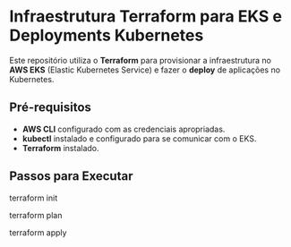 # Infraestrutura Terraform para EKS e Deployments Kubernetes

Este repositório utiliza o **Terraform** para provisionar a infraestrutura no **AWS EKS** (Elastic Kubernetes Service) e fazer o **deploy** de aplicações no Kubernetes.

## Pré-requisitos

- **AWS CLI** configurado com as credenciais apropriadas.
- **kubectl** instalado e configurado para se comunicar com o EKS.
- **Terraform** instalado.

## Passos para Executar

terraform init

terraform plan

terraform apply
